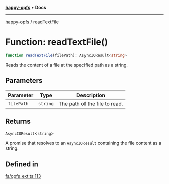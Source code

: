 [**happy-opfs**](../README.md) • **Docs**

***

[happy-opfs](../README.md) / readTextFile

# Function: readTextFile()

```ts
function readTextFile(filePath): AsyncIOResult<string>
```

Reads the content of a file at the specified path as a string.

## Parameters

| Parameter | Type | Description |
| ------ | ------ | ------ |
| `filePath` | `string` | The path of the file to read. |

## Returns

`AsyncIOResult`\<`string`\>

A promise that resolves to an `AsyncIOResult` containing the file content as a string.

## Defined in

[fs/opfs\_ext.ts:113](https://github.com/JiangJie/happy-opfs/blob/3f62bbf8fdd56458cded8789b78dded5dd27b670/src/fs/opfs_ext.ts#L113)
